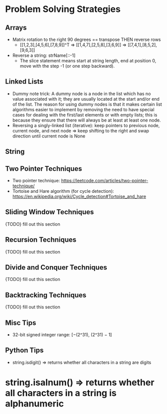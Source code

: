 # Problem Solving Strategies



## Arrays
* Matrix rotation to the right 90 degrees == transpose THEN reverse rows
    * [[1,2,3],[4,5,6],[7,8,9]]^T => [[1,4,7],[2,5,8],[3,6,9]] => [[7,4,1],[8,5,2],[9,6,3]]
* Reverse a string: strName[::-1]
    * The slice statement means start at string length, end at position 0, move with the step -1 (or one step backward).

## Linked Lists
* Dummy note trick: A dummy node is a node in the list which has no value associated with it; they are usually located at the start and/or end of the list. The reason for using dummy nodes is that it makes certain list algorithms easier to implement by removing the need to have special cases for dealing with the first/last elements or with empty lists; this is because they ensure that there will always be at least at least one node.
* Reversing a singly-linked list (iterative): keep pointers to previous node, current node, and next node => keep shifting to the right and swap direction until current node is None

## String

## Two Pointer Techniques
* Two pointer technique: https://leetcode.com/articles/two-pointer-technique/
* Tortoise and Hare algorithm (for cycle detection): https://en.wikipedia.org/wiki/Cycle_detection#Tortoise_and_hare

## Sliding Window Techniques
{TODO} fill out this section


## Recursion Techniques
{TODO} fill out this section

## Divide and Conquer Techniques
{TODO} fill out this section

## Backtracking Techniques
{TODO} fill out this section

## Misc Tips
* 32-bit signed integer range: [−(2^31),  (2^31) − 1]

## Python Tips
* string.isdigit() => returns whether all characters in a string are digits
# string.isalnum() => returns whether all characters in a string is alphanumeric

